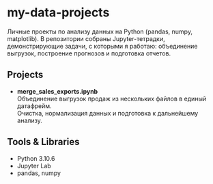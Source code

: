 # my-data-projects
Личные проекты по анализу данных на Python (pandas, numpy, matplotlib). 
В репозитории собраны Jupyter-тетрадки, демонстрирующие задачи, с которыми я работаю: объединение выгрузок, построение прогнозов и подготовка отчетов.

## Projects

- **merge_sales_exports.ipynb**  
  Объединение выгрузок продаж из нескольких файлов в единый датафрейм.  
  Очистка, нормализация данных и подготовка к дальнейшему анализу.

## Tools & Libraries
- Python 3.10.6
- Jupyter Lab 
- pandas, numpy  
